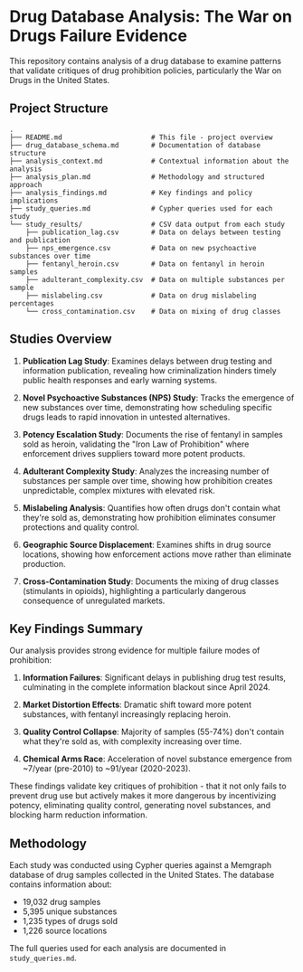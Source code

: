 # Drug Database Analysis: The War on Drugs Failure Evidence

This repository contains analysis of a drug database to examine patterns that validate critiques of drug prohibition policies, particularly the War on Drugs in the United States.

## Project Structure

```
.
├── README.md                      # This file - project overview
├── drug_database_schema.md        # Documentation of database structure
├── analysis_context.md            # Contextual information about the analysis
├── analysis_plan.md               # Methodology and structured approach
├── analysis_findings.md           # Key findings and policy implications
├── study_queries.md               # Cypher queries used for each study
└── study_results/                 # CSV data output from each study
    ├── publication_lag.csv        # Data on delays between testing and publication
    ├── nps_emergence.csv          # Data on new psychoactive substances over time
    ├── fentanyl_heroin.csv        # Data on fentanyl in heroin samples
    ├── adulterant_complexity.csv  # Data on multiple substances per sample
    ├── mislabeling.csv            # Data on drug mislabeling percentages
    └── cross_contamination.csv    # Data on mixing of drug classes
```

## Studies Overview

1. **Publication Lag Study**: Examines delays between drug testing and information publication, revealing how criminalization hinders timely public health responses and early warning systems.

2. **Novel Psychoactive Substances (NPS) Study**: Tracks the emergence of new substances over time, demonstrating how scheduling specific drugs leads to rapid innovation in untested alternatives.

3. **Potency Escalation Study**: Documents the rise of fentanyl in samples sold as heroin, validating the "Iron Law of Prohibition" where enforcement drives suppliers toward more potent products.

4. **Adulterant Complexity Study**: Analyzes the increasing number of substances per sample over time, showing how prohibition creates unpredictable, complex mixtures with elevated risk.

5. **Mislabeling Analysis**: Quantifies how often drugs don't contain what they're sold as, demonstrating how prohibition eliminates consumer protections and quality control.

6. **Geographic Source Displacement**: Examines shifts in drug source locations, showing how enforcement actions move rather than eliminate production.

7. **Cross-Contamination Study**: Documents the mixing of drug classes (stimulants in opioids), highlighting a particularly dangerous consequence of unregulated markets.

## Key Findings Summary

Our analysis provides strong evidence for multiple failure modes of prohibition:

1. **Information Failures**: Significant delays in publishing drug test results, culminating in the complete information blackout since April 2024.

2. **Market Distortion Effects**: Dramatic shift toward more potent substances, with fentanyl increasingly replacing heroin.

3. **Quality Control Collapse**: Majority of samples (55-74%) don't contain what they're sold as, with complexity increasing over time.

4. **Chemical Arms Race**: Acceleration of novel substance emergence from ~7/year (pre-2010) to ~91/year (2020-2023).

These findings validate key critiques of prohibition - that it not only fails to prevent drug use but actively makes it more dangerous by incentivizing potency, eliminating quality control, generating novel substances, and blocking harm reduction information.

## Methodology

Each study was conducted using Cypher queries against a Memgraph database of drug samples collected in the United States. The database contains information about:
- 19,032 drug samples
- 5,395 unique substances
- 1,235 types of drugs sold
- 1,226 source locations

The full queries used for each analysis are documented in `study_queries.md`.